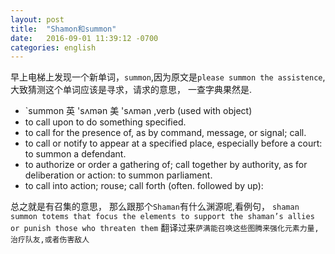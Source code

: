 ```yaml
---
layout: post
title:  "Shamon和summon"
date:   2016-09-01 11:39:12 -0700
categories: english
---
```


早上电梯上发现一个新单词，`summon`,因为原文是`please summon the assistence`,大致猜测这个单词应该是寻求，请求的意思，
一查字典果然是.

* `summon 英 'sʌmən  美 'sʌmən ,verb (used with object)
* to call upon to do something specified.
* to call for the presence of, as by command, message, or signal; call.
* to call or notify to appear at a specified place, especially before a court:
to summon a defendant.
* to authorize or order a gathering of; call together by authority, as for deliberation or action:
to summon parliament.
* to call into action; rouse; call forth (often. followed by up):

总之就是有召集的意思， 那么跟那个`Shaman`有什么渊源呢,看例句，
`shaman summon totems that focus the elements to support the shaman’s allies or punish those who threaten them`
翻译过来`萨满能召唤这些图腾来强化元素力量,治疗队友,或者伤害敌人`



[jekyll-docs]: http://jekyllrb.com/docs/home
[jekyll-gh]:   https://github.com/jekyll/jekyll
[jekyll-talk]: https://talk.jekyllrb.com/
